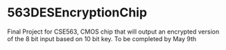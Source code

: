 # 563DESEncryptionChip
Final Project for CSE563, CMOS chip that will output an encrypted version of the 8 bit input based on 10 bit key.
To be completed by May 9th
